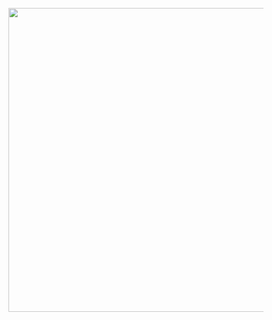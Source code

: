 <div align="center">
	<br>
	<a href="https://raw.githubusercontent.com/ryankoch13/ryankoch13/main/readme.md">
		<img src="header.svg" width="800" height="600">
	</a>
	<br>
</div>